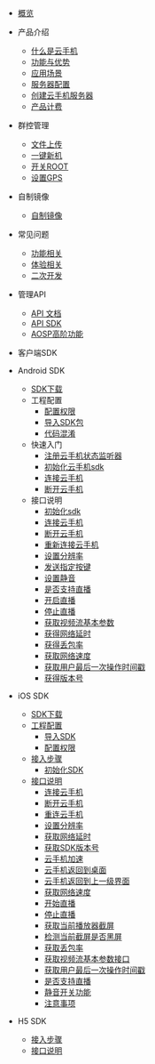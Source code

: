 * [概览](/uphone-server/README.md)
* 产品介绍   <!-- 以下是参考的目录模版，旨在建议产品文档应该包含的内容模块。实际章节划分可根据实际内容进行调整 -->
   * [什么是云手机](/uphone-server/whatUphone.md)
   * [功能与优势](/uphone-server/function.md)
   * [应用场景](/uphone-server/application.md)
   * [服务器配置](/uphone-server/price.md#云手机服务器)
   * [创建云手机服务器](/uphone-server/guide.md#创建云手机服务器)
   * [产品计费](/uphone-server/price.md#计费模式)
    
* 群控管理
    * [文件上传](/uphone-server/guide.md#选择需要上传文件的云手机)
    * [一键新机](/uphone-server/guide.md#通过一键新机)
    * [开关ROOT](/uphone-server/guide.md#开启或关闭云手机root)
    * [设置GPS](/uphone-server/guide.md#设置云手机GPS信息)
* 自制镜像
    * [自制镜像](/uphone-server/guide.md#自制镜像)
      
* 常见问题
  * [功能相关](/uphone-server/FAQ.md#功能相关)
  * [体验相关](/uphone-server/FAQ.md#体验相关)
  * [二次开发](/uphone-server/FAQ.md#二次开发)

* 管理API
  * [API 文档](https://cms-docs.ucloudadmin.com/api/uphone-api/README)
  * [API SDK](https://cms-docs.ucloudadmin.com/tools)
  * [AOSP高阶功能](/uphone-server/sysapplication.md)

* 客户端SDK

 * Android SDK
   * [SDK下载](/uphone-server/sdk.md#SDK下载)
   * 工程配置
      * [配置权限](/uphone-server/sdk.md#配置权限)
      * [导入SDK包](/uphone-server/sdk.md#导入SDK包)
      * [代码混淆](/uphone-server/sdk.md#代码混淆) 
   * 快速入门
      * [注册云手机状态监听器](/uphone-server/sdk.md#注册云手机状态监听器)   
      * [初始化云手机sdk](/uphone-server/sdk.md#初始化云手机sdk)
      * [连接云手机](/uphone-server/sdk.md#连接UPhone)
      * [断开云手机](/uphone-server/sdk.md#断开UPhone)
   *  接口说明
      * [初始化sdk](/uphone-server/sdk.md#初始化sdk) 
      * [连接云手机](/uphone-server/sdk.md#连接云手机)  
      * [断开云手机](/uphone-server/sdk.md#断开云手机)      
      * [重新连接云手机](/uphone-server/sdk.md#重新连接云手机)      
      * [设置分辨率](/uphone-server/sdk.md#设置分辨率)         
      * [发送指定按键](/uphone-server/sdk.md#发送指定按键)       
      * [设置静音](/uphone-server/sdk.md#设置静音)     
      * [是否支持直播](/uphone-server/sdk.md#是否支持直播)    
      * [开启直播](/uphone-server/sdk.md#开启直播)    
      * [停止直播](/uphone-server/sdk.md#停止直播)    
      * [获取视频流基本参数](/uphone-server/sdk.md#获取视频流基本参数)    
      * [获得网络延时](/uphone-server/sdk.md#获得网络延时)  
      * [获得丢包率](/uphone-server/sdk.md#获得丢包率)     
      * [获取网络速度](/uphone-server/sdk.md#获取网络速度)    
      * [获取用户最后一次操作时间戳](/uphone-server/sdk.md#获取用户最后一次操作时间戳)     
      * [获得版本号](/uphone-server/sdk.md#获得版本号)
 * iOS SDK 
    * [SDK下载](/uphone-server/ios_sdk.md#SDK下载)  
    * [工程配置](/uphone-server/ios_sdk.md#工程配置)              
        * [导入SDK](/uphone-server/ios_sdk.md#导入SDK)     
        * [配置权限](/uphone-server/ios_sdk.md#配置权限) 
    * [接入步骤](/uphone-server/ios_sdk.md#接入步骤)  
        * [初始化SDK](/uphone-server/ios_sdk.md#初始化SDK)           
    * [接口说明](/uphone-server/ios_sdk.md#接口说明)
        * [连接云手机](/uphone-server/ios_sdk.md#连接云手机)  
        * [断开云手机](/uphone-server/ios_sdk.md#断开云手机)      
        * [重连云手机](/uphone-server/ios_sdk.md#重连云手机)      
        * [设置分辨率](/uphone-server/ios_sdk.md#设置分辨率)         
        * [获取网络延时](/uphone-server/ios_sdk.md#获取网络延时)       
        * [获取SDK版本号](/uphone-server/ios_sdk.md#获取SDK版本号)     
        * [云手机加速](/uphone-server/ios_sdk.md#云手机加速)    
        * [云手机返回到桌面](/uphone-server/ios_sdk.md#云手机返回到桌面)    
        * [云手机返回到上一级界面](/uphone-server/ios_sdk.md#云手机返回到上一级界面)    
        * [获取网络速度](/uphone-server/ios_sdk.md#获取网络速度)    
        * [开始直播](/uphone-server/ios_sdk.md#开始直播)  
        * [停止直播](/uphone-server/ios_sdk.md#停止直播)     
        * [获取当前播放器截屏](/uphone-server/ios_sdk.md#获取当前播放器截屏)    
        * [检测当前截屏是否黑屏](/uphone-server/ios_sdk.md#检测当前截屏是否黑屏)     
        * [获取丢包率](/uphone-server/ios_sdk.md#获取丢包率)
        * [获取视频流基本参数接口](/uphone-server/ios_sdk.md#获取视频流基本参数接口)
        * [获取用户最后一次操作时间戳](/uphone-server/ios_sdk.md#获取用户最后一次操作时间戳)
        * [是否支持直播](/uphone-server/ios_sdk.md#是否支持直播)
        * [静音开关功能](/uphone-server/ios_sdk.md#静音开关功能)
        * [注意事项](/uphone-server/ios_sdk.md#注意事项)
 * H5 SDK
     * [接入步骤](/uphone-server/h5-sdk.md#快速入门amp集成SDK)
     * [接口说明](/uphone-server/h5-sdk.md#状态回调函数)


